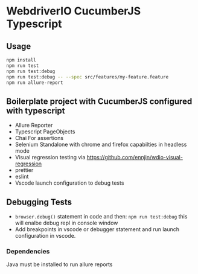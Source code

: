 # WebdriverIO CucumberJS Typescript

## Usage

```bash
npm install
npm run test
npm run test:debug
npm run test:debug -- --spec src/features/my-feature.feature
npm run allure-report
```

## Boilerplate project with CucumberJS configured with typescript

- Allure Reporter
- Typescript PageObjects
- Chai For assertions
- Selenium Standalone with chrome and firefox capabilties in headless mode
- Visual regression testing via https://github.com/ennjin/wdio-visual-regression
- prettier
- eslint
- Vscode launch configuration to debug tests

## Debugging Tests

- `browser.debug()` statement in code and then: `npm run test:debug` this will enalbe debug repl in console window
- Add breakpoints in vscode or debugger statement and run launch configuration in vscode.

### Dependencies

Java must be installed to run allure reports
